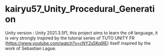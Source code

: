 # kairyu57_Unity_Procedural_Generation
Unity version : Unity 2021.3.5f1,
this project aims to learn the c# language,
it is very strongly inspired by the tutorial series of TUTO UNITY FR (https://www.youtube.com/watch?v=cNY2s5Kq9lE) itself inspired by the work of Sebastian Lague.
